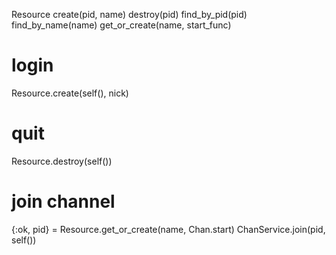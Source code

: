 Resource
 create(pid, name)
 destroy(pid)
 find_by_pid(pid)
 find_by_name(name)
 get_or_create(name, start_func)

# login
Resource.create(self(), nick)

# quit
Resource.destroy(self())

# join channel
{:ok, pid} = Resource.get_or_create(name, Chan.start)
ChanService.join(pid, self())